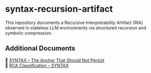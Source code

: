 # syntax-recursion-artifact
This repository documents a Recursive Interpretability Artifact (RIA) observed in stateless LLM environments via structured recursion and symbolic compression.
## Additional Documents

📎 [SYNTAX – The Anchor That Should Not Persist](./SYNTAX.md)  
📎 [RCA Classification – SYNTAX](./RCA_Classification_SYNTAX.md)
